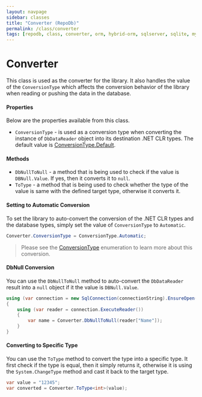 ```yaml
---
layout: navpage
sidebar: classes
title: "Converter (RepoDb)"
permalink: /class/converter
tags: [repodb, class, converter, orm, hybrid-orm, sqlserver, sqlite, mysql, postgresql]
---
```


# Converter

This class is used as the converter for the library. It also handles the value of the `ConversionType` which affects the conversion behavior of the library when reading or pushing the data in the database. 

#### Properties

Below are the properties available from this class.

- `ConversionType` - is used as a conversion type when converting the instance of `DbDataReader` object into its destination .NET CLR types. The default value is [ConversionType.Default](/enumeration/conversiontype).

#### Methods

- `DbNullToNull` - a method that is being used to check if the value is `DBNull.Value`. If yes, then it converts it to `null`.
- `ToType` - a method that is being used to check whether the type of the value is same with the defined target type, otherwise it converts it.

#### Setting to Automatic Conversion

To set the library to auto-convert the conversion of the .NET CLR types and the database types, simply set the value of `ConversionType` to `Automatic`.

```csharp
Converter.ConversionType = ConversionType.Automatic;
```

> Please see the [ConversionType](/enumeration/conversiontype) enumeration to learn more about this conversion.

#### DbNull Conversion

You can use the `DbNullToNull` method to auto-convert the `DbDataReader` result into a `null` object if it the value is `DBNull.Value`.

```csharp
using (var connection = new SqlConnection(connectionString).EnsureOpen())
{
    using (var reader = connection.ExecuteReader())
    {
        var name = Converter.DbNullToNull(reader["Name"]);
    }
}
```

#### Converting to Specific Type

You can use the `ToType` method to convert the type into a specific type. It first check if the type is equal, then it simply returns it, otherwise it is using the `System.ChangeType` method and cast it back to the target type.

```csharp
var value = "12345";
var converted = Converter.ToType<int>(value);
```